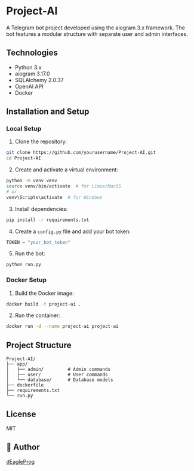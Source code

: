 # Project-AI

A Telegram bot project developed using the aiogram 3.x framework. The bot features a modular structure with separate user and admin interfaces.

## Technologies

- Python 3.x
- aiogram 3.17.0
- SQLAlchemy 2.0.37
- OpenAI API
- Docker

## Installation and Setup

### Local Setup

1. Clone the repository:
```bash
git clone https://github.com/yourusername/Project-AI.git
cd Project-AI
```

2. Create and activate a virtual environment:
```bash
python -m venv venv
source venv/bin/activate  # for Linux/MacOS
# or
venv\Scripts\activate  # for Windows
```

3. Install dependencies:
```bash
pip install -r requirements.txt
```

4. Create a `config.py` file and add your bot token:
```python
TOKEN = "your_bot_token"
```

5. Run the bot:
```bash
python run.py
```

### Docker Setup

1. Build the Docker image:
```bash
docker build -t project-ai .
```

2. Run the container:
```bash
docker run -d --name project-ai project-ai
```

## Project Structure

```
Project-AI/
├── app/
│   ├── admin/         # Admin commands
│   ├── user/          # User commands
│   └── database/      # Database models
├── dockerfile
├── requirements.txt
└── run.py
```

## License

MIT

## 👤 Author

[dEagleProg](https://github.com/dEagleProg)
